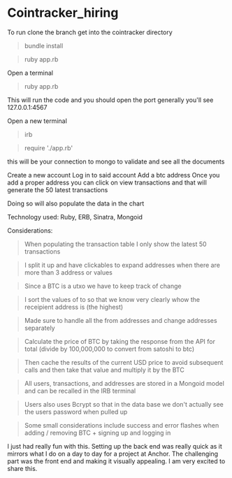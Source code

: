 # Cointracker_hiring
To run clone the branch
get into the cointracker directory

>bundle install

>ruby app.rb

Open a terminal

> ruby app.rb

This will run the code and you should open the port generally you'll see 127.0.0.1:4567

Open a new terminal

>irb

>require './app.rb'

this will be your connection to mongo to validate and see all the documents

Create a new account 
Log in to said account
Add a btc address
Once you add a proper address you can click on view transactions and that will generate the 50 latest transactions

Doing so will also populate the data in the chart

Technology used:
Ruby, ERB, Sinatra, Mongoid

Considerations:
>When populating the transaction table I only show the latest 50 transactions

>I split it up and have clickables to expand addresses when there are more than 3 address or values

>Since a BTC is a utxo we have to keep track of change

>I sort the values of to so that we know very clearly whow the receipient address is (the highest)

>Made sure to handle all the from addresses and change addresses separately

>Calculate the price of BTC by taking the response from the API for total (divide by 100,000,000 to convert from satoshi to btc)

>Then cache the results of the current USD price to avoid subsequent calls and then take that value and multiply it by the BTC

>All users, transactions, and addresses are stored in a Mongoid model and can be recalled in the IRB terminal

>Users also uses Bcrypt so that in the data base we don't actually see the users password when pulled up

>Some small considerations include success and error flashes when adding / removing BTC + signing up and logging in

I just had really fun with this.  Setting up the back end was really quick as it mirrors what I do on a day to day for a project at Anchor.  The challenging part was the front end and making it visually appealing.  I am very excited to share this.
